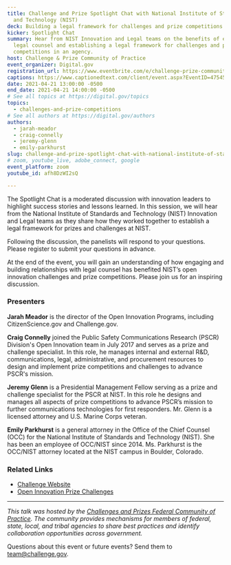```yaml
---
title: Challenge and Prize Spotlight Chat with National Institute of Standards
  and Technology (NIST)
deck: Building a legal framework for challenges and prize competitions at NIST
kicker: Spotlight Chat
summary: Hear from NIST Innovation and Legal teams on the benefits of engaging
  legal counsel and establishing a legal framework for challenges and prize
  competitions in an agency.
host: Challenge & Prize Community of Practice
event_organizer: Digital.gov
registration_url: https://www.eventbrite.com/e/challenge-prize-community-spotlight-chat-with-nist-registration-148824019649
captions: https://www.captionedtext.com/client/event.aspx?EventID=4754572&CustomerID=321
date: 2021-04-21 13:00:00 -0500
end_date: 2021-04-21 14:00:00 -0500
# See all topics at https://digital.gov/topics
topics:
  - challenges-and-prize-competitions
# See all authors at https://digital.gov/authors
authors:
  - jarah-meador
  - craig-connelly
  - jeremy-glenn
  - emily-parkhurst
slug: challenge-and-prize-spotlight-chat-with-national-institute-of-standards-and-technology-nist
# zoom, youtube_live, adobe_connect, google
event_platform: zoom
youtube_id: afh8DzWI2sQ

---
```


The Spotlight Chat is a moderated discussion with innovation leaders to highlight success stories and lessons learned. In this session, we will hear from the National Institute of Standards and Technology (NIST) Innovation and Legal teams as they share how they worked together to establish a legal framework for prizes and challenges at NIST.

Following the discussion, the panelists will respond to your questions. Please register to submit your questions in advance. 

At the end of the event, you will gain an understanding of how engaging and building relationships with legal counsel has benefited NIST’s open innovation challenges and prize competitions. Please join us for an inspiring discussion.

### Presenters

**Jarah Meador** is the director of the Open Innovation Programs, including CitizenScience.gov and Challenge.gov.

**Craig Connelly** joined the Public Safety Communications Research (PSCR) Division's Open Innovation team in July 2017 and serves as a prize and challenge specialist. In this role, he manages internal and external R&D, communications, legal, administrative, and procurement resources to design and implement prize competitions and challenges to advance PSCR's mission.

**Jeremy Glenn** is a Presidential Management Fellow serving as a prize and challenge specialist for the PSCR at NIST. In this role he designs and manages all aspects of prize competitions to advance PSCR’s mission to further communications technologies for first responders. Mr. Glenn is a licensed attorney and U.S. Marine Corps veteran.

**Emily Parkhurst** is a general attorney in the Office of the Chief Counsel (OCC) for the National Institute of Standards and Technology (NIST). She has been an employee of OCC/NIST since 2014. Ms. Parkhurst is the OCC/NIST attorney located at the NIST campus in Boulder, Colorado.

### Related Links

* [Challenge Website](https://www.challenge.gov/)
* [Open Innovation Prize Challenges](https://www.nist.gov/ctl/pscr/open-innovation-prize-challenges)

- - -

*This talk was hosted by the [Challenges and Prizes Federal Community of Practice](https://digital.gov/communities/challenges-prizes/). The community provides mechanisms for members of federal, state, local, and tribal agencies to share best practices and identify collaboration opportunities across government.*

Questions about this event or future events? Send them to [team@challenge.gov](mailto:team@challenge.gov).
